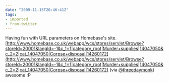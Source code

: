 ```yaml
---
date: "2009-11-15T20:46:41Z"
tags:
- imported
- from-twitter
---
```

Having fun with URL parameters on Homebase's site. [http://www.homebase.co.uk/webapp/wcs/stores/servlet/Browse?storeId=20001&langId=-1&c_1=1|category_root|Murder+supplies|14047050&c_2=2|cat_14047050|Corpse+disposal|14260172](http://www.homebase.co.uk/webapp/wcs/stores/servlet/Browse?storeId=20001&langId=-1&c_1=1|category_root|Murder+supplies|14047050&c_2=2|cat_14047050|Corpse+disposal|14260172) \(via [@threedaymonk](https://twitter.com/threedaymonk)\) awesome :P
